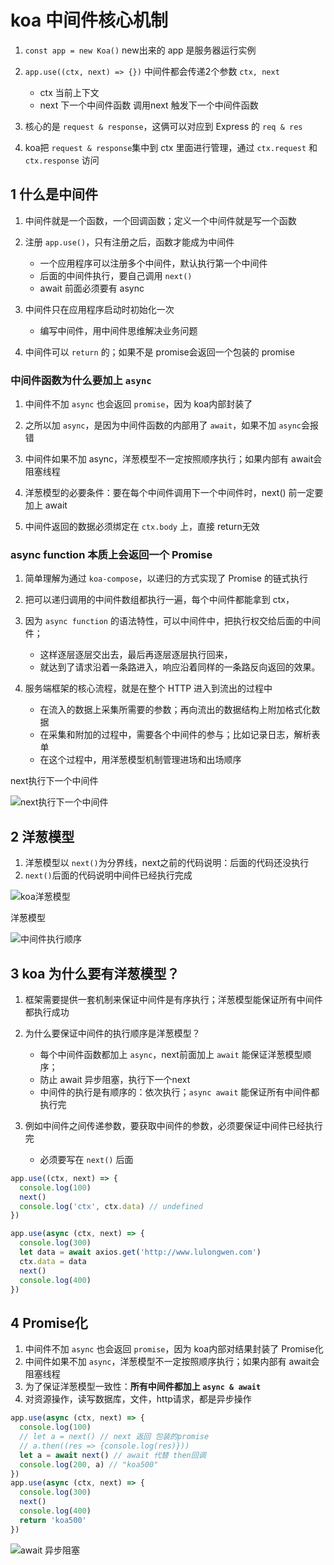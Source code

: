 # koa 中间件核心机制

1. `const app = new Koa()` new出来的 app 是服务器运行实例
2. `app.use((ctx, next) => {})` 中间件都会传递2个参数 `ctx, next`
    - ctx 当前上下文
    - next 下一个中间件函数 调用next 触发下一个中间件函数

3. 核心的是 `request & response`，这俩可以对应到 Express 的 `req & res`
4. koa把 `request & response`集中到 ctx 里面进行管理，通过 `ctx.request` 和 `ctx.response` 访问


## 1 什么是中间件

1. 中间件就是一个函数，一个回调函数；定义一个中间件就是写一个函数
2. 注册 `app.use()`，只有注册之后，函数才能成为中间件
    - 一个应用程序可以注册多个中间件，默认执行第一个中间件
    - 后面的中间件执行，要自己调用 `next()`
    - await 前面必须要有 async

3. 中间件只在应用程序启动时初始化一次
    - 编写中间件，用中间件思维解决业务问题

4. 中间件可以 `return` 的；如果不是 promise会返回一个包装的 promise


### 中间件函数为什么要加上 `async`

1. 中间件不加 `async` 也会返回 `promise`，因为 koa内部封装了
2. 之所以加 `async`，是因为中间件函数的内部用了 `await`，如果不加 `async`会报错
3. 中间件如果不加 async，洋葱模型不一定按照顺序执行；如果内部有 await会阻塞线程

4. 洋葱模型的必要条件：要在每个中间件调用下一个中间件时，next() 前一定要加上 await
5. 中间件返回的数据必须绑定在 `ctx.body` 上，直接 return无效


### async function 本质上会返回一个 Promise

1. 简单理解为通过 `koa-compose`，以递归的方式实现了 Promise 的链式执行
2. 把可以递归调用的中间件数组都执行一遍，每个中间件都能拿到 ctx，
3. 因为 `async function` 的语法特性，可以中间件中，把执行权交给后面的中间件；
    - 这样逐层逐层交出去，最后再逐层逐层执行回来，
    - 就达到了请求沿着一条路进入，响应沿着同样的一条路反向返回的效果。

4. 服务端框架的核心流程，就是在整个 HTTP 进入到流出的过程中
    - 在流入的数据上采集所需要的参数；再向流出的数据结构上附加格式化数据
    - 在采集和附加的过程中，需要各个中间件的参与；比如记录日志，解析表单
    - 在这个过程中，用洋葱模型机制管理进场和出场顺序


next执行下一个中间件

![next执行下一个中间件](images/next.jpg)


## 2 洋葱模型

1. 洋葱模型以 `next()`为分界线，next之前的代码说明：后面的代码还没执行
2. `next()`后面的代码说明中间件已经执行完成

![koa洋葱模型](images/onion.jpg)

洋葱模型

![中间件执行顺序](images/onion2.jpg)


## 3 koa 为什么要有洋葱模型？

1. 框架需要提供一套机制来保证中间件是有序执行；洋葱模型能保证所有中间件都执行成功
2. 为什么要保证中间件的执行顺序是洋葱模型？
    - 每个中间件函数都加上 `async`，next前面加上 `await` 能保证洋葱模型顺序；
    - 防止 await 异步阻塞，执行下一个next
    - 中间件的执行是有顺序的：依次执行；`async await` 能保证所有中间件都执行完

3. 例如中间件之间传递参数，要获取中间件的参数，必须要保证中间件已经执行完
    - 必须要写在 `next()` 后面
    
```js
app.use((ctx, next) => {
  console.log(100)
  next()
  console.log('ctx', ctx.data) // undefined
})

app.use(async (ctx, next) => {
  console.log(300)
  let data = await axios.get('http://www.lulongwen.com')
  ctx.data = data
  next()
  console.log(400)
})
```


## 4 Promise化

1. 中间件不加 `async` 也会返回 `promise`，因为 koa内部对结果封装了 Promise化
2. 中间件如果不加 `async`，洋葱模型不一定按照顺序执行；如果内部有 await会阻塞线程
3. 为了保证洋葱模型一致性：**所有中间件都加上 `async & await`**
4. 对资源操作，读写数据库，文件，http请求，都是异步操作

```js
app.use(async (ctx, next) => {
  console.log(100)
  // let a = next() // next 返回 包装的promise
  // a.then((res => {console.log(res)}))
  let a = await next() // await 代替 then回调
  console.log(200, a) // "koa500"
})
app.use(async (ctx, next) => {
  console.log(300)
  next()
  console.log(400)
  return 'koa500'
})
```

![await 异步阻塞](images/await.jpg)
